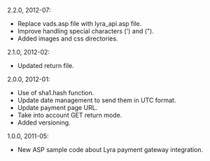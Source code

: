 2.2.0, 2012-07:
- Replace vads.asp file with lyra_api.asp file.
- Improve handling special characters (') and (").
- Added images and css directories.

2.1.0, 2012-02:
- Updated return file.

2.0.0, 2012-01:
- Use of sha1.hash function.
- Update date management to send them in UTC format.
- Update payment page URL.
- Take into account GET return mode.
- Added versioning.

1.0.0, 2011-05:
- New ASP sample code about Lyra payment gateway integration.
